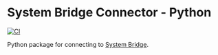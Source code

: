 # System Bridge Connector - Python

[![CI](https://github.com/timmo001/system-bridge-connector-py/actions/workflows/ci.yml/badge.svg)](https://github.com/timmo001/system-bridge-connector-py/actions/workflows/ci.yml)

Python package for connecting to [System Bridge](https://github.com/timmo001/system-bridge).

